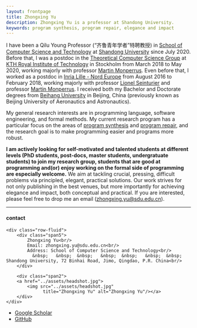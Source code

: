 ```yaml
---
layout: frontpage
title: Zhongxing Yu
description: Zhongxing Yu is a professor at Shandong University. 
keywords: program synthesis, program repair, elegance and impact
---
```


I have been a Qilu Young Professor (“齐鲁青年学者”特聘教授) in [School of Computer Science and Technology](https://www.cs.sdu.edu.cn/) at [Shandong University](http://www.en.sdu.edu.cn/) since July 2020. Before that, I was a postdoc in the [Theoretical Computer Science Group](https://www.kth.se/tcs) at [KTH Royal Institute of Technology](https://www.kth.se/en) in Stockholm from March 2018 to May 2020, working majorly with professor [Martin Monperrus](https://www.monperrus.net/martin/). Even before that, I worked as a postdoc in [Inria Lille - Nord Europe](https://www.inria.fr/en/centre/lille) from August 2016 to February 2018, working majorly with professor [Lionel Seinturier](http://chercheurs.lille.inria.fr/~seinturi/) and professor [Martin Monperrus](https://www.monperrus.net/martin/). I received both my Bachelor and Doctorate degrees from [Beihang University](https://ev.buaa.edu.cn/) in Beijing, China (previously known as Beijing University of Aeronautics and Astronautics).



My general research interests are in programming language, software engineering, and formal methods. My current research program has a particular focus on the areas of [program synthesis](https://www.microsoft.com/en-us/research/wp-content/uploads/2017/10/program_synthesis_now.pdf) and [program repair](https://hal.archives-ouvertes.fr/hal-01206501/file/survey-automatic-repair.pdf), and the research goal is to make programming easier and programs more robust.



<b>I am actively looking for self-motivated and talented students at different levels (PhD students, post-docs, master students, undergratuate students) to join my research group, students that are good at programming and(or) enjoy working on the formal side of programming are especially welcome.</b> We aim at tackling crucial, pressing, difficult problems via principled, elegant, practical solutions. Our work strives for not only publishing in the best venues, but more importantly for achieving elegance and impact, both conceptual and practical. If you are interested, please feel free to drop me an email (zhongxing.yu@sdu.edu.cn). 

---


<div class="container">
<h4><a name="contact"></a>contact</h4>

    <div class="row-fluid">
        <div class="span5">
            Zhongxing Yu<br/>
            Email: zhongxing.yu@sdu.edu.cn<br/>
            Address: School of Computer Science and Technology<br/>
              &nbsp;   &nbsp;  &nbsp;   &nbsp;  &nbsp;   &nbsp;  &nbsp; Shandong University, 72 Binhai Road, Jimo, Qingdao, P.R. China<br/>
        </div>

        <div class="span2">
        <a href="../assets/headshot.jpg">
            <img src="../assets/headshot.jpg"
                  title="Zhongxing Yu" alt="Zhongxing Yu"/></a>
        </div>
    </div>
</div>

<div class="navbar">
  <div class="navbar-inner">
      <ul class="nav">
          <li><a href="https://scholar.google.fr/citations?user=kXl61c4AAAAJ&hl=en">Google Scholar</a></li>
          <li><a href="https://github.com/zhongxingyu">GitHub</a></li>
      </ul>
  </div>
</div>
